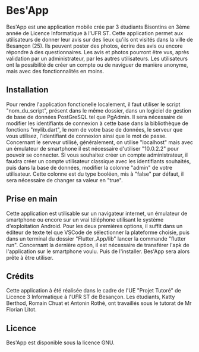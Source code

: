 # Bes'App

Bes'App est une application mobile crée par 3 étudiants Bisontins en 3ème année de Licence Informatique à l'UFR ST.
Cette application permet aux utilisateurs de donner leur avis sur des lieux qu'ils ont visités dans la ville de Besançon (25).
Ils peuvent poster des photos, écrire des avis ou encore répondre à des questionnaires.
Les avis et photos pourront être vus, après validation par un administrateur, par les autres utilisateurs.
Les utilisateurs ont la possibilité de créer un compte ou de naviguer de manière anonyme, mais avec des fonctionnalités en moins.

## Installation

Pour rendre l'application fonctionelle localement, il faut utiliser le script "nom_du_script", présent dans le même dossier, dans un logiciel de gestion de base de données PostGreSQL tel que PgAdmin.
Il sera nécessaire de modifier les identifiants de connexion à cette base dans la bibliothèque de fonctions "mylib.dart", le nom de votre base de données, le serveur que vous utilisez, l'identifiant de connexion ainsi que le mot de passe. Concernant le serveur utilisé, généralement, on utilise "localhost" mais avec un émulateur de smartphone il est nécessaire d'utiliser "10.0.2.2" pour pouvoir se connecter.
Si vous souhaitez créer un compte administrateur, il faudra créer un compte utilisateur classique avec les identifiants souhaités, puis dans la base de données, modifier la colonne "admin" de votre utilisateur. Cette colonne est du type booléen, mis à "false" par défaut, il sera nécessaire de changer sa valeur en "true".

## Prise en main

Cette application est utilisable sur un navigateur internet, un émulateur de smartphone ou encore sur un vrai téléphone utilisant le système d'exploitation Android.
Pour les deux premières options, il suffit dans un éditeur de texte tel que VSCode de sélectionner la plateforme choisie, puis dans un terminal du dossier "Flutter_App/lib" lancer la commande "flutter run".
Concernant la dernière option, il est nécessaire de transférer l'apk de l'application sur le smartphone voulu. Puis de l'installer.
Bes'App sera alors prête à être utiliser.

## Crédits

Cette application à été réalisée dans le cadre de l'UE "Projet Tutoré" de Licence 3 Informatique à l'UFR ST de Besançon.
Les étudiants, Katty Berthod, Romain Chuat et Antonin Rothé, ont travaillés sous le tutorat de Mr Florian Litot.

## Licence

Bes'App est disponible sous la licence GNU. 